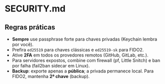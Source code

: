 # SECURITY.md

## Regras práticas
- **Sempre** use passphrase forte para chaves privadas (Keychain lembra por você).
- Prefira `ed25519` para chaves clássicas e `ed25519-sk` para FIDO2.
- Ative **2FA** em todos os provedores remotos (GitHub, GitLab, etc.).
- Para servidores expostos, combine com firewall (pf, Little Snitch) e ban por falha (fail2ban sidecar em Linux).
- **Backup**: exporte apenas a **pública**; a privada permanece local. Para FIDO2, mantenha **2ª chave** (backup).
